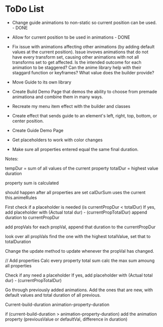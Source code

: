 


# ToDo List

* Change guide animations to non-static so current position can be used. - DONE
* Allow for current position to be used in animations - DONE
* Fix issue with animations affecting other animations (by adding default values at the current position). Issue invoves animations that do not have every transform set, causing other animations with not all transforms set to get affected. Is the intended outcome for each animation to be staggered? Can the anime library help with their staggard function or keyframes?
What value does the builder provide?
* Move Guide to its own library
* Create Build Demo Page that demos the ability to choose from premade animationa and combine them in many ways.
* Recreate my menu item effect with the builder and classes
* Create effect that sends guide to an element's left, right, top, bottom, or center position.
* Create Guide Demo Page
* Get placeholders to work with color changes


* Make sure all properties entered equal the same final duration.





Notes: 


tempDur = sum of all values of the current property
totalDur = highest value duration



property sum is calculated 


should happen after all properties are set
  calDurSum uses the current this.animeRules


First check if a placeholder is needed (is currentPropDur < totalDur)
  If yes, add placeholder with (Actual total dur) -
 (currentPropTotalDur)
    append duration to currentPropDur

add propVals
   for each propVal, append that duration to the currentPropDur

look over all propVals
  find the one with the highest totalValue, set that to totalDuration


    
  
Change the update method to update whenever the propVal has changed.








// Add properties
Calc every property total sum
calc the max sum amoung all properties

Check if any need a placeholder
  If yes, add placeholder with (Actual total dur) -   (currentPropTotalDur)






Go through previously added animations. Add the ones that are new, with default values and total duration of all previous.

Current-build-duration
animation-property-duration

if (current-build-duration > animation-property-duration)
  add the animation property (previousValue or defaultVal, difference in duration)



